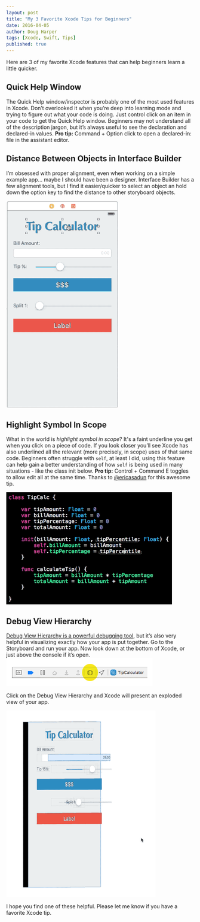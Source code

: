 ```yaml
---
layout: post
title: "My 3 Favorite Xcode Tips for Beginners"
date: 2016-04-05
author: Doug Harper
tags: [Xcode, Swift, Tips]
published: true
---
```


Here are 3 of my favorite Xcode features that can help beginners learn a little quicker. 

## Quick Help Window

The Quick Help window/inspector is probably one of the most used features in Xcode.  Don’t overlooked it when you’re deep into learning mode and trying to figure out what your code is doing.  Just control click on an item in your code to get the Quick Help window. Beginners may not understand all of the description jargon, but it’s always useful to see the declaration and declared-in values.  **Pro tip:** Command + Option click to open a declared-in: file in the assistant editor.

## Distance Between Objects in Interface Builder

I’m obsessed with proper alignment, even when working on a simple example app… maybe I should have been a designer.   Interface Builder has a few alignment tools, but I find it easier/quicker to select an object an hold down the option key to find the distance to other storyboard objects. 

![Find the distance between objects](/images/optionDistances.gif "Xcode Interface Builder distances")

## Highlight Symbol In Scope

What in the world is _highlight symbol in scope_? It's a faint underline you get when you click on a piece of code.   If you look closer you’ll see Xcode has also underlined all the relevant (more precisely, in scope) uses of that same code.  Beginners often struggle with `self`, at least I did, using this feature can help gain a better understanding of how `self` is being used in many situations - like the class init below.   **Pro tip:** Control + Command E toggles to allow edit all at the same time. Thanks to [@ericasadun](https://twitter.com/ericasadun "Erica Sadun twitter") for this awesome tip.  

![Highlight Symbol in Scope](/images/HighlightSymbolInScope.gif "Highlight In Scope gif")

## Debug View Hierarchy

[Debug View Hierarchy is a powerful debugging tool](https://www.raywenderlich.com/98356/view-debugging-in-xcode-6 "View Debugging in Xcode"), but it’s also very helpful in visualizing exactly how your app is put together.   Go to the Storyboard and run your app.  Now look down at the bottom of Xcode, or just above the console if it’s open.  
     ![Debug View Hierarchy Menu](/images/DebugViewHiearchy.png "Debug View Hierarchy Menu")

Click on the Debug View Hierarchy and Xcode will present an exploded view of your app.

![Debug View Hierarchy](/images/debugHierarchy.gif "Debug View Hierarchy gif")

I hope you find one of these helpful. Please let me know if you have a favorite Xcode tip.
